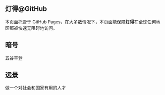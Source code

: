 ## 灯得@GitHub

本页面托管于 GitHub Pages，在大多数情况下，本页面能保障[**灯得**](https://iyideng.fun)在全球任何地区都被快速无阻碍地访问。

## 暗号
五谷丰登

## 远景
做一个对社会和国家有用的人才
